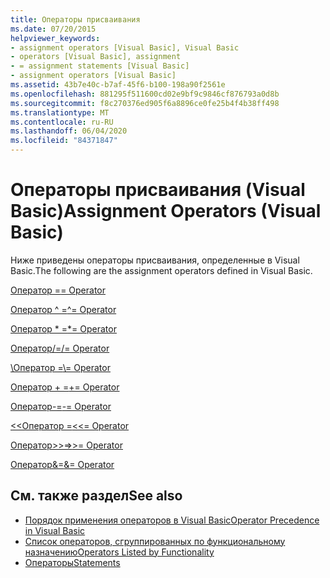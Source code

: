 ```yaml
---
title: Операторы присваивания
ms.date: 07/20/2015
helpviewer_keywords:
- assignment operators [Visual Basic], Visual Basic
- operators [Visual Basic], assignment
- = assignment statements [Visual Basic]
- assignment operators [Visual Basic]
ms.assetid: 43b7e40c-b7af-45f6-b100-198a90f2561e
ms.openlocfilehash: 881295f511600cd02e9bf9c9846cf876793a0d8b
ms.sourcegitcommit: f8c270376ed905f6a8896ce0fe25b4f4b38ff498
ms.translationtype: MT
ms.contentlocale: ru-RU
ms.lasthandoff: 06/04/2020
ms.locfileid: "84371847"
---
```

# <a name="assignment-operators-visual-basic"></a><span data-ttu-id="149da-102">Операторы присваивания (Visual Basic)</span><span class="sxs-lookup"><span data-stu-id="149da-102">Assignment Operators (Visual Basic)</span></span>
<span data-ttu-id="149da-103">Ниже приведены операторы присваивания, определенные в Visual Basic.</span><span class="sxs-lookup"><span data-stu-id="149da-103">The following are the assignment operators defined in Visual Basic.</span></span>  
  
 [<span data-ttu-id="149da-104">Оператор =</span><span class="sxs-lookup"><span data-stu-id="149da-104">= Operator</span></span>](assignment-operator.md)  
  
 [<span data-ttu-id="149da-105">Оператор ^ =</span><span class="sxs-lookup"><span data-stu-id="149da-105">^= Operator</span></span>](exponentiation-assignment-operator.md)  
  
 [<span data-ttu-id="149da-106">Оператор \* =</span><span class="sxs-lookup"><span data-stu-id="149da-106">\*= Operator</span></span>](multiplication-assignment-operator.md)  
  
 [<span data-ttu-id="149da-107">Оператор/=</span><span class="sxs-lookup"><span data-stu-id="149da-107">/= Operator</span></span>](floating-point-division-assignment-operator.md)  
  
 [<span data-ttu-id="149da-108">\\Оператор =</span><span class="sxs-lookup"><span data-stu-id="149da-108">\\= Operator</span></span>](integer-division-assignment-operator.md)  
  
 [<span data-ttu-id="149da-109">Оператор + =</span><span class="sxs-lookup"><span data-stu-id="149da-109">+= Operator</span></span>](addition-assignment-operator.md)  
  
 [<span data-ttu-id="149da-110">Оператор-=</span><span class="sxs-lookup"><span data-stu-id="149da-110">-= Operator</span></span>](subtraction-assignment-operator.md)  
  
 [<span data-ttu-id="149da-111"><\<Оператор =</span><span class="sxs-lookup"><span data-stu-id="149da-111"><\<= Operator</span></span>](left-shift-assignment-operator.md)  
  
 [<span data-ttu-id="149da-112">Оператор>>=</span><span class="sxs-lookup"><span data-stu-id="149da-112">>>= Operator</span></span>](right-shift-assignment-operator.md)  
  
 [<span data-ttu-id="149da-113">Оператор&=</span><span class="sxs-lookup"><span data-stu-id="149da-113">&= Operator</span></span>](and-assignment-operator.md)  
  
## <a name="see-also"></a><span data-ttu-id="149da-114">См. также раздел</span><span class="sxs-lookup"><span data-stu-id="149da-114">See also</span></span>

- [<span data-ttu-id="149da-115">Порядок применения операторов в Visual Basic</span><span class="sxs-lookup"><span data-stu-id="149da-115">Operator Precedence in Visual Basic</span></span>](operator-precedence.md)
- [<span data-ttu-id="149da-116">Список операторов, сгруппированных по функциональному назначению</span><span class="sxs-lookup"><span data-stu-id="149da-116">Operators Listed by Functionality</span></span>](operators-listed-by-functionality.md)
- [<span data-ttu-id="149da-117">Операторы</span><span class="sxs-lookup"><span data-stu-id="149da-117">Statements</span></span>](../statements/index.md)
